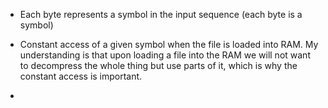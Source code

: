 * Each byte represents a symbol in the input sequence (each byte is a symbol)

* Constant access of a given symbol when the file is loaded into RAM. My understanding is that upon loading a file into the RAM we will not want to decompress the whole thing but use parts of it, which is why the constant access is important.

* 

